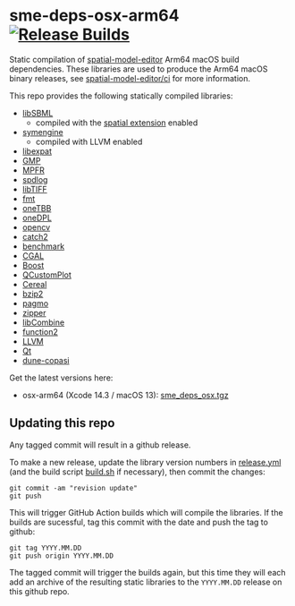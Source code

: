 # sme-deps-osx-arm64 [![Release Builds](https://github.com/ssciwr/sme-deps-osx-arm64/actions/workflows/release.yml/badge.svg)](https://github.com/ssciwr/sme-deps-osx-arm64/actions/workflows/release.yml)

Static compilation of [spatial-model-editor](https://github.com/spatial-model-editor/spatial-model-editor) Arm64 macOS build dependencies.
These libraries are used to produce the Arm64 macOS binary releases, see [spatial-model-editor/ci](https://github.com/spatial-model-editor/spatial-model-editor/blob/main/ci/README.md) for more information.

This repo provides the following statically compiled libraries:

- [libSBML](https://github.com/sbmlteam/libsbml)
  - compiled with the [spatial extension](https://github.com/sbmlteam/sbml-specifications/blob/release/sbml-level-3/version-1/spatial/specification/sbml.level-3.version-1.spatial.version-1.release-1.pdf) enabled
- [symengine](https://github.com/symengine/symengine)
  - compiled with LLVM enabled
- [libexpat](https://libexpat.github.io/)
- [GMP](https://gmplib.org)
- [MPFR](https://www.mpfr.org)
- [spdlog](https://github.com/gabime/spdlog)
- [libTIFF](http://www.libtiff.org/)
- [fmt](https://fmt.dev/)
- [oneTBB](https://github.com/oneapi-src/oneTBB)
- [oneDPL](https://github.com/oneapi-src/oneDPL)
- [opencv](https://github.com/opencv/opencv)
- [catch2](https://github.com/catchorg/Catch2)
- [benchmark](https://github.com/google/benchmark)
- [CGAL](https://github.com/CGAL/cgal)
- [Boost](https://www.boost.org/)
- [QCustomPlot](https://www.qcustomplot.com)
- [Cereal](https://github.com/USCiLab/cereal)
- [bzip2](https://www.sourceware.org/bzip2/)
- [pagmo](https://github.com/esa/pagmo2)
- [zipper](https://github.com/fbergmann/zipper)
- [libCombine](https://github.com/sbmlteam/libCombine)
- [function2](https://github.com/Naios/function2)
- [LLVM](https://llvm.org/)
- [Qt](https://doc.qt.io/)
- [dune-copasi](https://gitlab.dune-project.org/copasi/dune-copasi)

Get the latest versions here:

- osx-arm64 (Xcode 14.3 / macOS 13): [sme_deps_osx.tgz](https://github.com/spatial-model-editor/sme_deps/releases/latest/download/sme_deps_osx-arm64.tgz)

## Updating this repo

Any tagged commit will result in a github release.

To make a new release, update the library version numbers in [release.yml](https://github.com/ssciwr/sme-deps-osx-arm64/blob/main/.github/workflows/release.yml#L6) (and the build script [build.sh](https://github.com/ssciwr/sme-deps-osx-arm64/blob/main/build.sh) if necessary), then commit the changes:

```
git commit -am "revision update"
git push
```

This will trigger GitHub Action builds which will compile the libraries. If the builds are sucessful, tag this commit with the date and push the tag to github:

```
git tag YYYY.MM.DD
git push origin YYYY.MM.DD
```

The tagged commit will trigger the builds again, but this time they will each add an archive of the resulting static libraries to the `YYYY.MM.DD` release on this github repo.
